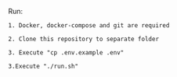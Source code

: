 Run:

    1. Docker, docker-compose and git are required

    2. Clone this repository to separate folder

    3. Execute "cp .env.example .env"

    3.Execute "./run.sh"